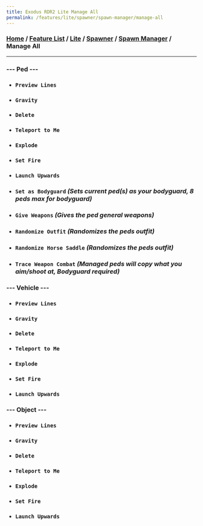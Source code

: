 ```yaml
---
title: Exodus RDR2 Lite Manage All
permalink: /features/lite/spawner/spawn-manager/manage-all
---
```

### [Home](/) / [Feature List](/features) / [Lite](/features/lite) / [Spawner](/features/lite/spawner) / [Spawn Manager](/features/lite/spawner/spawn-manager) / Manage All
---
### --- Ped ---
- ### `Preview Lines`
- ### `Gravity`
- ### `Delete`
- ### `Teleport to Me`
- ### `Explode`
- ### `Set Fire`
- ### `Launch Upwards`
- ### `Set as Bodyguard` *(Sets current ped(s) as your bodyguard, 8 peds max for bodyguard)*
- ### `Give Weapons` *(Gives the ped general weapons)*
- ### `Randomize Outfit` *(Randomizes the peds outfit)*
- ### `Randomize Horse Saddle` *(Randomizes the peds outfit)*
- ### `Trace Weapon Combat` *(Managed peds will copy what you aim/shoot at, Bodyguard required)*

### --- Vehicle ---
- ### `Preview Lines`
- ### `Gravity`
- ### `Delete`
- ### `Teleport to Me`
- ### `Explode`
- ### `Set Fire`
- ### `Launch Upwards`

### --- Object ---
- ### `Preview Lines`
- ### `Gravity`
- ### `Delete`
- ### `Teleport to Me`
- ### `Explode`
- ### `Set Fire`
- ### `Launch Upwards`
